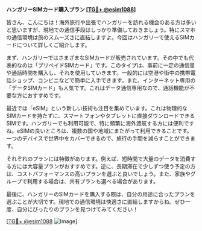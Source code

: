 **ハンガリーSIMカード購入プラン [[TG💪+ @esim1088](https://t.me/s/esim1088)]**

皆さん、こんにちは！海外旅行や出張でハンガリーを訪れる機会のある方は多いと思いますが、現地での通信手段はしっかり準備しておきましょう。特にスマホの通信環境は旅のスムーズさに直結しますよ。今回はハンガリーで使えるSIMカードについて詳しくご紹介します。

まず、ハンガリーではさまざまなSIMカードが販売されています。その中でも代表的なのは「プリペイドSIMカード」です。このタイプは、事前に一定の通信量や通話時間を購入し、それを使用していきます。一般的には空港や街中の携帯電話ショップ、コンビニなどで簡単に入手できます。また、インターネット専用の「データSIMカード」も人気です。これはデータ通信専用なので、通話機能が不要な方におすすめです。

最近では「eSIM」という新しい技術も注目を集めています。これは物理的なSIMカードを持たずに、スマートフォンやタブレットに直接ダウンロードできるSIMです。ハンガリーでも利用可能で、特に頻繁に海外渡航する方には便利ですね。eSIMの良いところは、複数の国や地域にまたがって利用できることです。一つのデバイスで世界中をカバーできるので、旅行の手間を減らすことができます。

それぞれのプランには特徴があります。例えば、短時間で大量のデータを消費する方には大容量プランがおすすめです。逆に、長期滞在で少しずつ使う予定の方は、コストパフォーマンスの高いプランを選ぶと良いでしょう。また、家族やグループで利用する場合は、共有プランも選べる場合があります。

最後に、ハンガリーのSIMカードを購入する際は、自分の用途に合ったプランを選ぶことが大切です。現地での通信環境は快適さに直結しますからね。ぜひ一度、自分にぴったりのプランを見つけてみてください！

[[TG💪+ @esim1088](https://t.me/s/esim1088) ![Image](https://i.postimg.cc/Y0z9fWf4/image.png)]